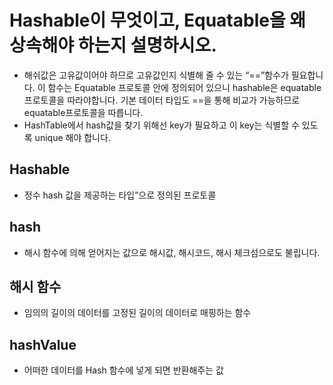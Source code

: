 # Hashable이 무엇이고, Equatable을 왜 상속해야 하는지 설명하시오.

- 해쉬값은 고유값이어야 하므로 고유값인지 식별해 줄 수 있는 “==”함수가 필요합니다. 이 함수는 Equatable 프로토콜 안에 정의되어 있으니 hashable은 equatable프로토콜을 따라야합니다. 기본 데이터 타입도 ==을 통해 비교가 가능하므로 equatable프로토콜을 따릅니다.
- HashTable에서 hash값을 찾기 위해선 key가 필요하고 이 key는 식별할 수 있도록 unique 해야 합니다.

## Hashable
- 정수 hash 값을 제공하는 타입”으로 정의된 프로토콜

## hash
- 해시 함수에 의해 얻어지는 값으로 해시값, 해시코드, 해시 체크섬으로도 불립니다.

## 해시 함수 
- 임의의 길이의 데이터를 고정된 길이의 데이터로 매핑하는 함수

## hashValue
 - 어떠한 데이터를 Hash 함수에 넣게 되면 반환해주는 값